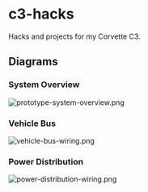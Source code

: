 # c3-hacks
Hacks and projects for my Corvette C3.

## Diagrams

### System Overview

![prototype-system-overview.png](images/prototype-system-overview.png "prototype-system-overview.png")

### Vehicle Bus

![vehicle-bus-wiring.png](images/vehicle-bus-wiring.png "vehicle-bus-wiring.png")

### Power Distribution

![power-distribution-wiring.png](images/power-distribution-wiring.png "power-distribution-wiring.png")
